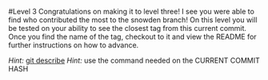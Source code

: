 #Level 3
Congratulations on making it to level three!
I see you were able to find who contributed the most to the snowden branch!
On this level you will be tested on your ability to see the closest tag from this current commit.
Once you find the name of the tag, checkout to it and view the README for further instructions on how to advance.

*Hint:* [git describe](http://git-scm.com/docs/git-describe)
*Hint:* use the command needed on the CURRENT COMMIT HASH
